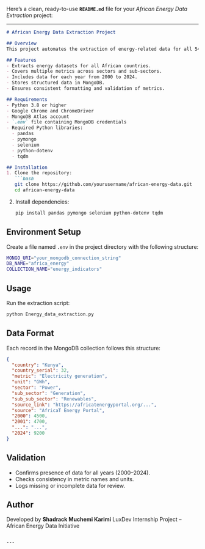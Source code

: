 Here’s a clean, ready-to-use **`README.md`** file for your *African Energy Data Extraction* project:

---

````markdown
# African Energy Data Extraction Project

## Overview
This project automates the extraction of energy-related data for all 54 African countries from the AfricaT Energy Portal, covering the years 2000–2024. The extracted data includes key indicators such as electricity generation, access, consumption, and renewable energy. The data is formatted and stored in a MongoDB collection for easy analysis and visualization.

## Features
- Extracts energy datasets for all African countries.
- Covers multiple metrics across sectors and sub-sectors.
- Includes data for each year from 2000 to 2024.
- Stores structured data in MongoDB.
- Ensures consistent formatting and validation of metrics.

## Requirements
- Python 3.8 or higher  
- Google Chrome and ChromeDriver  
- MongoDB Atlas account  
- `.env` file containing MongoDB credentials  
- Required Python libraries:
  - pandas  
  - pymongo  
  - selenium  
  - python-dotenv  
  - tqdm

## Installation
1. Clone the repository:
   ```bash
   git clone https://github.com/yourusername/african-energy-data.git
   cd african-energy-data
````

2. Install dependencies:

   ```bash
   pip install pandas pymongo selenium python-dotenv tqdm
   ```

## Environment Setup

Create a file named `.env` in the project directory with the following structure:

```bash
MONGO_URI="your_mongodb_connection_string"
DB_NAME="africa_energy"
COLLECTION_NAME="energy_indicators"
```

## Usage

Run the extraction script:

```bash
python Energy_data_extraction.py
```

## Data Format

Each record in the MongoDB collection follows this structure:

```json
{
  "country": "Kenya",
  "country_serial": 32,
  "metric": "Electricity generation",
  "unit": "GWh",
  "sector": "Power",
  "sub_sector": "Generation",
  "sub_sub_sector": "Renewables",
  "source_link": "https://africatenergyportal.org/...",
  "source": "AfricaT Energy Portal",
  "2000": 4500,
  "2001": 4700,
  "...": "...",
  "2024": 9200
}
```

## Validation

* Confirms presence of data for all years (2000–2024).
* Checks consistency in metric names and units.
* Logs missing or incomplete data for review.

## Author

Developed by **Shadrack Muchemi Karimi**
LuxDev Internship Project – African Energy Data Initiative

```

---
